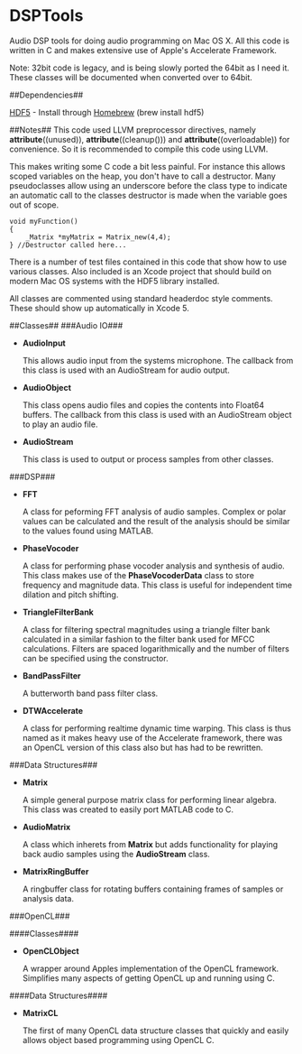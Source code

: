 DSPTools
========

Audio DSP tools for doing audio programming on Mac OS X. All this code is written in C and makes extensive use of Apple's Accelerate Framework.

Note: 32bit code is legacy, and is being slowly ported the 64bit as I need it. These classes will be documented when converted over to 64bit.

##Dependencies##

[HDF5](http://www.hdfgroup.org/HDF5/) - Install through [Homebrew](https://github.com/mxcl/homebrew/) (brew install hdf5)


##Notes##
This code used LLVM preprocessor directives, namely __attribute__((unused)), __attribute__((cleanup())) and __attribute__((overloadable)) for convenience.
So it is recommended to compile this code using LLVM.

This makes writing some C code a bit less painful. For instance this allows scoped variables on the heap, you don't have to call a destructor. Many pseudoclasses allow using an underscore before the class type to indicate an automatic call to the classes destructor is made when the variable goes out of scope.

```
void myFunction()
{
	_Matrix *myMatrix = Matrix_new(4,4);
} //Destructor called here...
```
There is a number of test files contained in this code that show how to use various classes. Also included is an Xcode project that should build on modern Mac OS systems with the HDF5 library installed.

All classes are commented using standard headerdoc style comments. These should show up automatically in Xcode 5.

##Classes##
###Audio IO###

-   __AudioInput__

    This allows audio input from the systems microphone. The callback from this class is used with an AudioStream for audio output.

-   __AudioObject__

    This class opens audio files and copies the contents into Float64 buffers. The callback from this class is used with an AudioStream object to play an audio file.

-   __AudioStream__
    
	This class is used to output or process samples from other classes.

###DSP###

-   __FFT__
    
	A class for peforming FFT analysis of audio samples. Complex or polar values can be calculated and the result of the analysis should be similar to the values found using MATLAB. 

-   __PhaseVocoder__

    A class for performing phase vocoder analysis and synthesis of audio. This class makes use of the __PhaseVocoderData__ class to store frequency and magnitude data. This class is useful for independent time dilation and pitch shifting.

-   __TriangleFilterBank__

    A class for filtering spectral magnitudes using a triangle filter bank calculated in a similar fashion to the filter bank used for MFCC calculations. Filters are spaced logarithmically and the number of filters can be specified using the constructor. 

-   __BandPassFilter__

    A butterworth band pass filter class.

-   __DTWAccelerate__

	A class for performing realtime dynamic time warping. This class is thus named as it makes heavy use of the Accelerate framework, there was an OpenCL version of this class also but has had to be rewritten.

###Data Structures###

-   __Matrix__

    A simple general purpose matrix class for performing linear algebra. This class was created to easily port MATLAB code to C.

-   __AudioMatrix__

    A class which inherets from __Matrix__ but adds functionality for playing back audio samples using the __AudioStream__ class.

-   __MatrixRingBuffer__

    A ringbuffer class for rotating buffers containing frames of samples or analysis data.

###OpenCL###

####Classes####

-   __OpenCLObject__

    A wrapper around Apples implementation of the OpenCL framework. Simplifies many aspects of getting OpenCL up and running using C.



####Data Structures####

-   __MatrixCL__

    The first of many OpenCL data structure classes that quickly and easily allows object based programming using OpenCL C.

